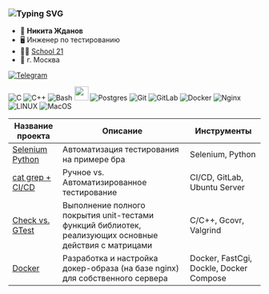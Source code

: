 ### ![Typing SVG](https://readme-typing-svg.herokuapp.com?color=%2336BCF7&lines=*****QA*****)


- :bearded_person: **Никита Жданов**
- :desktop_computer: Инженер по тестированию
- :man_student: [School 21](https://21-school.ru/)
- :city_sunrise: г. Москва

[![Telegram](https://img.shields.io/badge/Telegram-2CA5E0?style=for-the-badge&logo=telegram&logoColor=white)](https://t.me/samnaun)

![C](https://img.shields.io/badge/c-%2300599C.svg?style=for-the-badge&logo=c&logoColor=white)
![C++](https://img.shields.io/badge/c++-%2300599C.svg?style=for-the-badge&logo=c%2B%2B&logoColor=white)
![Bash](https://img.shields.io/badge/bash-%23121011.svg?style=for-the-badge&logo=gnu-bash&logoColor=white)
<img height="28" src="https://user-images.githubusercontent.com/25181517/184103699-d1b83c07-2d83-4d99-9a1e-83bd89e08117.png">
![Postgres](https://img.shields.io/badge/postgres-%23316192.svg?style=for-the-badge&logo=postgresql&logoColor=white)
![Git](https://img.shields.io/badge/git-%23F05033.svg?style=for-the-badge&logo=git&logoColor=white)
![GitLab](https://img.shields.io/badge/gitlab_CICD-%23181717.svg?style=for-the-badge&logo=gitlab&logoColor=white)
![Docker](https://img.shields.io/badge/Docker-%23D42029.svg?color=blue&style=for-the-badge&logo=Docker&logoColor=white)
![Nginx](https://img.shields.io/badge/nginx-%23009639.svg?style=for-the-badge&logo=nginx&logoColor=white)
![LINUX](https://img.shields.io/badge/Linux-FCC624?style=for-the-badge&logo=linux&logoColor=black)
![MacOS](https://img.shields.io/badge/mac%20os-000000?style=for-the-badge&logo=apple&logoColor=white)

| Название проекта     | Описание | Инструменты |
| ------------- | ------------------------ | ------------------------ |
| [Selenium Python](https://github.com/zhdanov-n/zhdanov-n/tree/main/selenium_python) | Автоматизация тестирования на примере бра |  Selenium, Python |
| [cat grep + CI/CD](https://github.com/zhdanov-n/zhdanov-n/tree/main/manual_vs_automated) | Ручное vs. Автоматизированное тестирование |  CI/CD, GitLab, Ubuntu Server |
| [Check vs. GTest](https://github.com/zhdanov-n/zhdanov-n/tree/main/check_vs_gtest) |  Выполнение полного покрытия unit-тестами функций библиотек, реализующих основные действия с матрицами | C/C++, Gcovr, Valgrind |
| [Docker](https://github.com/zhdanov-n/zhdanov-n/tree/main/docker) | Разработка и настройка докер-образа (на базе nginx) для собственного сервера |  Docker, FastCgi, Dockle, Docker Compose |
